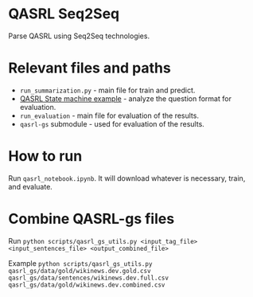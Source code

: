 # QASRL Seq2Seq
Parse QASRL using Seq2Seq technologies.

# Relevant files and paths
* `run_summarization.py` - main file for train and predict.
* [QASRL State machine example](https://github.com/eranhirs/qasrl_state_machine_example) - analyze the question format for evaluation.
* `run_evaluation` - main file for evaluation of the results.
* `qasrl-gs` submodule - used for evaluation of the results.

# How to run
Run `qasrl_notebook.ipynb`. It will download whatever is necessary, train, and evaluate.

# Combine QASRL-gs files
Run `python scripts/qasrl_gs_utils.py <input_tag_file> <input_sentences_file> <output_combined_file>`

Example `python scripts/qasrl_gs_utils.py qasrl_gs/data/gold/wikinews.dev.gold.csv qasrl_gs/data/sentences/wikinews.dev.full.csv qasrl_gs/data/gold/wikinews.dev.combined.csv`